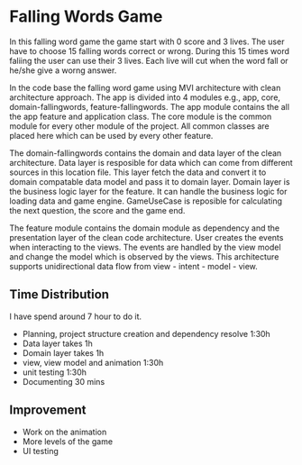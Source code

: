 # Falling Words Game

In this falling word game the game start with 0 score and 3 lives. The user have to choose 15 falling words correct or wrong. 
During this 15 times word faliing the user can use their 3 lives. Each live will cut when the word fall or he/she give a worng answer.

In the code base the falling word game using MVI architecture with clean architecture approach. The app is divided into 4 modules e.g., app,
core, domain-fallingwords, feature-fallingwords. The app module contains the all the app feature and application class. The core module is the common module 
for every other module of the project. All common classes are placed here which can be used by every other feature. 

The domain-fallingwords contains the domain and data layer of the clean architecture. Data layer is resposible for data which can come from different sources
in this location file. This layer fetch the data and convert it to domain compatable data model and pass it to domain layer. Domain layer is the business logic
layer for the feature. It can handle the business logic for loading data and game engine. GameUseCase is reposible for calculating the next question,
the score and the game end. 

The feature module contains the domain module as dependency and the presentation layer of the clean code architecture. User creates the events when 
interacting to the views. The events are handled by the view model and change the model which is observed by the views. This architecture supports
unidirectional data flow from view - intent - model - view. 

## Time Distribution
I have spend around 7 hour to do it. 
- Planning, project structure creation and dependency resolve 1:30h
- Data layer takes 1h
- Domain layer takes 1h
- view, view model and animation 1:30h
- unit testing 1:30h
- Documenting 30 mins

## Improvement
- Work on the animation
- More levels of the game
- UI testing
